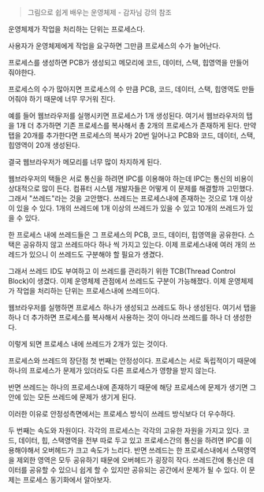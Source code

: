> 그림으로 쉽게 배우는 운영체제 - 감자님 강의 참조

운영체제가 작업을 처리하는 단위는 프로세스다.

사용자가 운영체제에게 작업을 요구하면 그만큼 프로세스의 수가 늘어난다.

프로세스를 생성하면 PCB가 생성되고 메모리에 코드, 데이터, 스택, 힙영역을 만들어 줘야한다.

프로세스의 수가 많아지면 프로세스의 수 만큼 PCB, 코드, 데이터, 스택, 힙영역도 만들어줘야 하기 때문에 너무 무거워 진다.

예를 들어 웹브라우저를 실행시키면 프로세스가 1개 생성된다. 여기서 웹브라우저의 탭을 1개 더 추가하면 기존 프로세스를 복사해서 총 2개의 프로세스가 존재하게 된다. 만약 탭을 20개를 추가한다면 프로세스의 복사가 20번 일어나고 PCB와 코드, 데이터, 스택, 힙영역이 20개 생성된다.

결국 웹브라우저가 메모리를 너무 많이 차지하게 된다. 

웹브라우저의 택들은 서로 통신을 하려면 IPC를 이용해야 하는데 IPC는 통신의 비용이 상대적으로 많이 든다. 컴퓨터 시스템 개발자들은 어떻게 이 문제를 해결할까 고민했다. 그래서 "쓰레드"라는 것을 고안했다. 쓰레드는 프로세스내에 존재하는 것으로 1개 이상이 있을 수 있다.
1개의 쓰레드에 1개 이상의 쓰레드가 있을 수 있고 10개의 쓰레드가 있을 수 있다.

한 프로세스 내에 쓰레드들은 그 프로세스의 PCB, 코드, 데이터, 힙영역을 공유한다. 스택은 공유하지 않고 쓰레드마다 하나 씩 가지고 있는다. 이제 프로세스내에 여러 개의 쓰레드가 있으니 이 쓰레드도 구분해야 할 필요가 생겼다. 

그래서 쓰레드 ID도 부여하고 이 쓰레드를 관리하기 위한 TCB(Thread Control Block)이 생겼다. 이제 운영체제 관점에서 쓰레드도 구분이 가능해졌다. 이제 운영체제가 작업을 처리하는 단위는 프로세스내에 쓰레드이다. 

웹브라우저를 실행하면 프로세스 하나가 생성되고 쓰레드도 하나 생성된다. 여기서 탭을 하나 더 추가하면 프로세스를 복사해서 사용하는 것이 아니라 쓰레드를 하나 더 생성한다.

이렇게 되면 프로세스 내에 쓰레드가 2개가 있는 것이다. 

프로세스와 쓰레드의 장단점 
첫 번째는 안정성이다.
프로세스는 서로 독립적이기 때문에 하나의 프로세스가 문제가 있더라도 다른 프로세스가 영향을 받지 않는다.

반면 쓰레드는 하나의 프로세스내에 존재하기 때문에 해당 프로세스에 문제가 생기면 그 안에 있는 모든 쓰레드에 문제가 생기게 된다.

이러한 이유로 안정성측면에서는 프로세스 방식이 쓰레드 방식보다 더 우수하다.

두 번째는 속도와 자원이다.
각각의 프로세스는 각각의 고유한 자원을 가지고 있다. 코드, 데이터, 힙, 스택영역을 전부 따로 두고 있고 프로세스간의 통신을 하려면 IPC를 이용해야해서 오버헤드가 크고 속도가 느리다.
반면 쓰레드는 한 프로세스내에서 스택영역을 제외한 영역은 모두 공유하기 때문에 오버헤드가 굉장히 작다. 쓰레드간에 통신은 데이터를 공유할 수 있으니 쉽게 할 수 있지만 공유되는 공간에서 문제가 될 수 있다. 이 문제는 프로세스 동기화에서 알아보자.